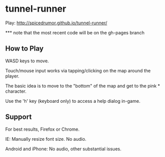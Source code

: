 # tunnel-runner

Play: http://spicedrumor.github.io/tunnel-runner/

*** note that the most recent code will be on the gh-pages branch

How to Play
---
WASD keys to move.

Touch/mouse input works via tapping/clicking on the map around the player.

The basic idea is to move to the "bottom" of the map and get to the pink * character.

Use the 'h' key (keyboard only) to access a help dialog in-game.

Support
---
For best results, Firefox or Chrome.

IE: Manually resize font size. No audio.

Android and iPhone: No audio, other substantial issues.
